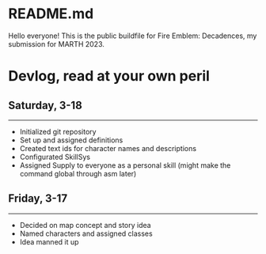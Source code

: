 # README.md

Hello everyone! This is the public buildfile for Fire Emblem: Decadences, my submission for MARTH 2023.

# Devlog, read at your own peril

## Saturday, 3-18
---
- Initialized git repository
- Set up and assigned definitions
- Created text ids for character names and descriptions
- Configurated SkillSys
- Assigned Supply to everyone as a personal skill (might make the command global through asm later)

## Friday, 3-17
---
- Decided on map concept and story idea
- Named characters and assigned classes
- Idea manned it up